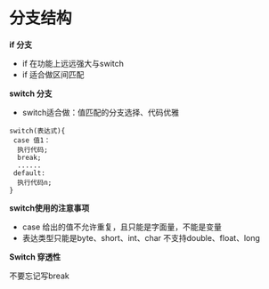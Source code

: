 # 分支结构

**if 分支**

* if 在功能上远远强大与switch
* if 适合做区间匹配

**switch 分支**

* switch适合做：值匹配的分支选择、代码优雅

```
switch(表达式){
 case 值1：
  执行代码;
  break;
  ......
 default:
  执行代码n;
}
```

**switch使用的注意事项**

* case 给出的值不允许重复，且只能是字面量，不能是变量
* 表达类型只能是byte、short、int、char 不支持double、float、long

**Switch 穿透性**

不要忘记写break
